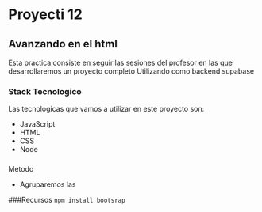 # Proyecti 12

## Avanzando en el html

Esta practica consiste en seguir las sesiones del profesor en las que desarrollaremos un proyecto completo
Utilizando como backend supabase

### Stack Tecnologico
Las tecnologicas que vamos a utilizar en este proyecto son:
- JavaScript
- HTML
- CSS
- Node

###
Metodo
- Agruparemos las

###Recursos
```npm install bootsrap```
```
